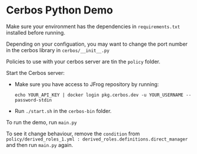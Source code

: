 # Cerbos Python Demo

Make sure your environment has the dependencies in `requirements.txt` installed before running.

Depending on your configuation, you may want to change the port number in the cerbos library in `cerbos/__init__.py`

Policies to use with your cerbos server are tin the `policy` folder.

Start the Cerbos server:
* Make sure you have access to JFrog repository by running: 
  
   `echo YOUR_API_KEY | docker login pkg.cerbos.dev -u YOUR_USERNAME --password-stdin`
* Run `./start.sh` in the `cerbos-bin` folder.

To run the demo, run `main.py` 

To see it change behaviour, remove the `condition` from `policy/derived_roles_1.yml : derived_roles.definitions.direct_manager` and then run `main.py` again.

